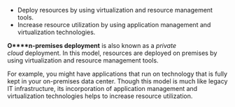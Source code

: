 - Deploy resources by using virtualization and resource management tools.
- Increase resource utilization by using application management and virtualization technologies.

**O****n-premises deployment** is also known as a _private cloud_ deployment. In this model, resources are deployed on premises by using virtualization and resource management tools.  
  

For example, you might have applications that run on technology that is fully kept in your on-premises data center. Though this model is much like legacy IT infrastructure, its incorporation of application management and virtualization technologies helps to increase resource utilization.